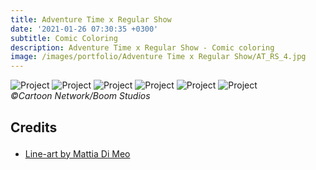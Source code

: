 ```yaml
---
title: Adventure Time x Regular Show
date: '2021-01-26 07:30:35 +0300'
subtitle: Comic Coloring
description: Adventure Time x Regular Show - Comic coloring
image: /images/portfolio/Adventure Time x Regular Show/AT_RS_4.jpg
---
```


<div class="gallery-box">
  <div class="gallery">
    <img src="/images/portfolio/Adventure Time x Regular Show/AT_RS_1.jpg" alt="Project">
    <img src="/images/portfolio/Adventure Time x Regular Show/AT_RS_2.jpg" alt="Project">
    <img src="/images/portfolio/Adventure Time x Regular Show/AT_RS_3.jpg" alt="Project">
    <img src="/images/portfolio/Adventure Time x Regular Show/AT_RS_4.jpg" alt="Project">
    <img src="/images/portfolio/Adventure Time x Regular Show/AT_RS_5.jpg" alt="Project">
    <img src="/images/portfolio/Adventure Time x Regular Show/AT_RS_6.jpg" alt="Project">
  </div>
  <em>©Cartoon Network/Boom Studios</em>
</div>

<div class="block-header inner-sm" style="margin-top: 1.5em; margin-bottom: 1.5em">
  <h2 class="block-title line-top">Credits</h2>
</div>

* <a href="#secao-destino">Line-art by Mattia Di Meo</a>
